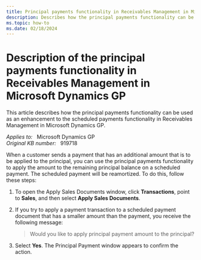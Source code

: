 ```yaml
---
title: Principal payments functionality in Receivables Management in Microsoft Dynamics GP
description: Describes how the principal payments functionality can be used as an enhancement to the scheduled payments functionality in Receivables Management in Microsoft Dynamics GP
ms.topic: how-to
ms.date: 02/18/2024
---
```

# Description of the principal payments functionality in Receivables Management in Microsoft Dynamics GP

This article describes how the principal payments functionality can be used as an enhancement to the scheduled payments functionality in Receivables Management in Microsoft Dynamics GP.

_Applies to:_ &nbsp; Microsoft Dynamics GP  
_Original KB number:_ &nbsp; 919718

When a customer sends a payment that has an additional amount that is to be applied to the principal, you can use the principal payments functionality to apply the amount to the remaining principal balance on a scheduled payment. The scheduled payment will be reamortized. To do this, follow these steps:

1. To open the Apply Sales Documents window, click **Transactions**, point to **Sales**, and then select **Apply Sales Documents**.
2. If you try to apply a payment transaction to a scheduled payment document that has a smaller amount than the payment, you receive the following message:

    > Would you like to apply principal payment amount to the principal?

3. Select **Yes**. The Principal Payment window appears to confirm the action.

